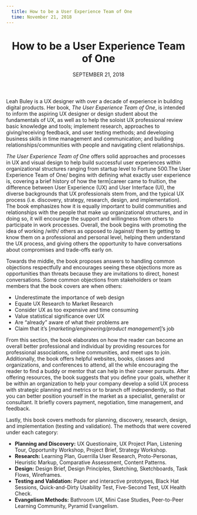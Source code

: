 ```yaml
---
  title: How to be a User Experience Team of One
  time: November 21, 2018
---
```


<main class='blogposts__container'>
  <header>
    <h1>How to be a User Experience Team of One</h1>
    <time datetime="2018-11-21">SEPTEMBER 21, 2018</time>
  </header>
  
  <p>Leah Buley is a UX designer with over a decade of experience in building digital products. Her book, <em>The User Experience Team of One</em>, is intended to inform the aspiring UX designer or design student about the fundamentals of UX, as well as to help the soloist UX professional review basic knowledge and tools; implement research, approaches to giving/receiving feedback, and user testing methods; and developing business skills in time management and communication; and building relationships/communities with people and navigating client relationships.</p>
  
  <p><em>The User Experience Team of One</em> offers solid approaches and processes in UX and visual design to help build successful user experiences within organizational structures ranging from startup level to Fortune 500.The User Experience Team of One/ begins with defining what exactly user experience is, covering a brief history of how the term|career came to fruition, the difference between User Experience (UX) and User Interface (UI), the diverse backgrounds that UX professionals stem from, and the typical UX process (i.e. discovery, strategy, research, design, and implementation). The book emphasizes how it is equally important to build communities and relationships with the people that make up organizational structures, and in doing so, it will encourage the support and willingness from others to participate in work processes. Overall, the book begins with promoting the idea of working /with/ others as opposed to /against/ them by getting to know them on a professional and personal level, helping them understand the UX process, and giving others the opportunity to have conversations about compromises and trade-offs early on.</p>
  
  <p>Towards the middle, the book proposes answers to handling common objections respectfully and encourages seeing these objections more as opportunities than threats because they are invitations to direct, honest conversations. Some common objections from stakeholders or team members that the book covers are when others:</p>
  
  <ul class="blogpost--ul-indent">
    <li>Underestimate the importance of web design</li>
    <li>Equate UX Research to Market Research</li>
    <li>Consider UX as too expensive and time consuming</li>
    <li>Value statistical significance over UX</li>
    <li>Are “already” aware of what their problems are</li>
    <li>Claim that it’s [<em>marketing/engineering/product management</em>]’s job</li>
  </ul>
  
  <p>From this section, the book elaborates on how the reader can become an overall better professional and individual by providing resources for professional associations, online communities, and meet ups to join. Additionally, the book offers helpful websites, books, classes and organizations, and conferences to attend, all the while encouraging the reader to find a buddy or mentor that can help in their career pursuits.  After offering resources, the book suggests that you define your goals, whether it be within an organization to help your company develop a solid UX process with strategic planning and metrics or to branch off independently, so that you can better position yourself in the market as a specialist, generalist or consultant. It briefly covers payment, negotiation, time management, and feedback.</p>
  
  <p>Lastly, this book covers methods for planning, discovery, research, design, and implementation (testing and validation). The methods that were covered under each category:</p>
  
  <ul class="blogpost--ul-indent">
    <li><strong>Planning and Discovery:</strong> UX Questionaire, UX Project Plan, Listening Tour, Opportunity Workshop, Project Brief, Strategy Workshop.</li>
    <li><strong>Research:</strong> Learning Plan, Guerrilla User Research, Proto-Personas, Heuristic Markup, Comparative Assessment, Content Patterns.</li>
    <li><strong>Design:</strong> Design Brief, Design Principles, Sketching, Sketchboards, Task Flows, Wireframes. </li>
    <li><strong>Testing and Validation:</strong> Paper and interactive prototypes, Black Hat Sessions, Quick-and-Dirty Usability Test, Five-Second Test, UX Health Check. </li>
    <li><strong>Evangelism Methods:</strong> Bathroom UX, Mini Case Studies, Peer-to-Peer Learning Community, Pyramid Evangelism.</li>
  </ul>
</main>
